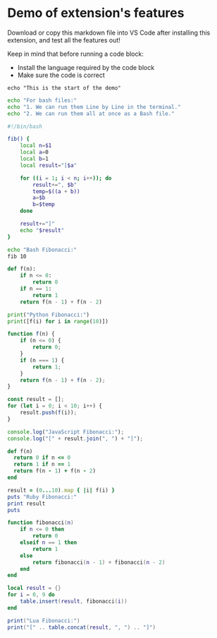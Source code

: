 # Demo of extension's features

Download or copy this markdown file into VS Code after installing this extension, and test all the features out!

Keep in mind that before running a code block:
- Install the language required by the code block
- Make sure the code is correct

```
echo "This is the start of the demo"
```

```bash
echo "For bash files:"
echo "1. We can run them Line by Line in the terminal."
echo "2. We can run them all at once as a Bash file."
```

```bash
#!/bin/bash

fib() {
    local n=$1
    local a=0
    local b=1
    local result="[$a"

    for ((i = 1; i < n; i++)); do
        result+=", $b"
        temp=$((a + b))
        a=$b
        b=$temp
    done

    result+="]"
    echo "$result"
}

echo "Bash Fibonacci:"
fib 10
```

```python
def f(n):
    if n <= 0:
        return 0
    if n == 1:
        return 1
    return f(n - 1) + f(n - 2)

print("Python Fibonacci:")
print([f(i) for i in range(10)])
```

```javascript
function f(n) {
    if (n <= 0) {
        return 0;
    }
    if (n === 1) {
        return 1;
    }
    return f(n - 1) + f(n - 2);
}

const result = [];
for (let i = 0; i < 10; i++) {
    result.push(f(i));
}

console.log("JavaScript Fibonacci:");
console.log("[" + result.join(", ") + "]");
```

```ruby
def f(n)
  return 0 if n <= 0
  return 1 if n == 1
  return f(n - 1) + f(n - 2)
end

result = (0...10).map { |i| f(i) }
puts "Ruby Fibonacci:"
print result
puts
```

```lua
function fibonacci(n)
    if n <= 0 then
        return 0
    elseif n == 1 then
        return 1
    else
        return fibonacci(n - 1) + fibonacci(n - 2)
    end
end

local result = {}
for i = 0, 9 do
    table.insert(result, fibonacci(i))
end

print("Lua Fibonacci:")
print("[" .. table.concat(result, ", ") .. "]")
```